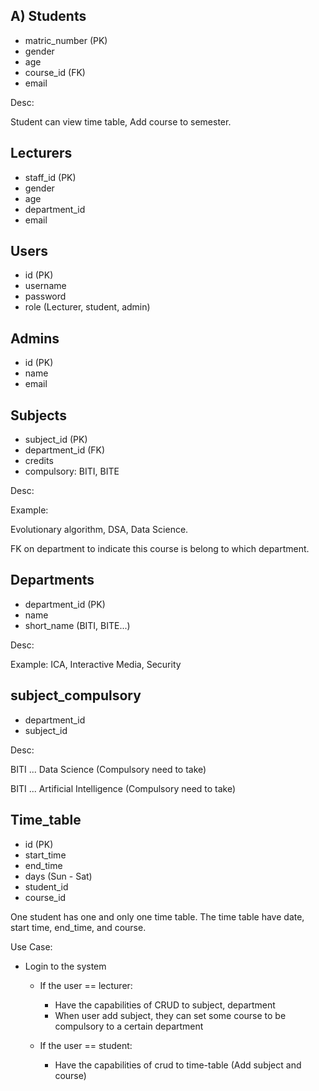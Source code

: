 ## A) Students
- matric_number (PK)
- gender
- age
- course_id (FK)
- email

Desc: 

Student can view time table, Add course to semester.

## Lecturers
- staff_id (PK)
- gender
- age
- department_id
- email

## Users
- id (PK)
- username
- password
- role (Lecturer, student, admin)

## Admins
- id (PK)
- name
- email


## Subjects
- subject_id (PK)
- department_id (FK)
- credits
- compulsory: BITI, BITE

Desc:

Example: 

Evolutionary algorithm, DSA, Data Science.

FK on department to indicate this course is belong to which department. 

## Departments
- department_id (PK)
- name
- short_name (BITI, BITE...)

Desc:

Example: ICA, Interactive Media, Security

## subject_compulsory
- department_id
- subject_id

Desc:

BITI ... Data Science (Compulsory need to take)

BITI ... Artificial Intelligence (Compulsory need to take)

## Time_table
- id (PK)
- start_time
- end_time
- days (Sun - Sat)
- student_id
- course_id

One student has one and only one time table. The time table have date, start time, end_time, and course.

Use Case:
- Login to the system
  - If the user == lecturer:
    - Have the capabilities of CRUD to subject, department
    - When user add subject, they can set some course to be compulsory to a certain department

  - If the user == student:
    - Have the capabilities of crud to time-table (Add subject and course)




